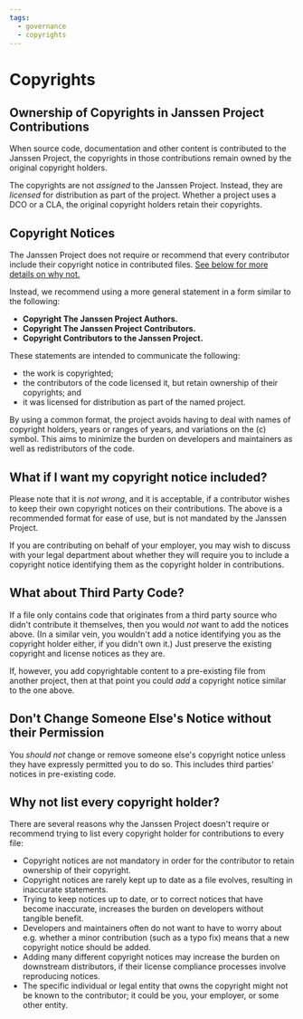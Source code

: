 ```yaml
---
tags:
  - governance
  - copyrights
---
```


# Copyrights

## Ownership of Copyrights in Janssen Project Contributions

When source code, documentation and other content is contributed to the Janssen Project, the copyrights in those contributions remain owned by the original
copyright holders.

The copyrights are not _assigned_ to the Janssen Project. Instead, they are _licensed_ for
distribution as part of the project. Whether a project uses a DCO or a CLA,
the original copyright holders retain their copyrights.

## Copyright Notices

The Janssen Project does not require or recommend that every contributor include their
copyright notice in contributed files. [See below for more details on why
not.](#why-not-list-every-copyright-holder)

Instead, we recommend using a more general statement in a form similar to the
following:

- **Copyright The Janssen Project Authors.**
- **Copyright The Janssen Project Contributors.**
- **Copyright Contributors to the Janssen Project.**

These statements are intended to communicate the following:
- the work is copyrighted;
- the contributors of the code licensed it, but retain ownership of their copyrights; and
- it was licensed for distribution as part of the named project.

By using a common format, the project avoids having to deal with names of
copyright holders, years or ranges of years, and variations on the (c) symbol.
This aims to minimize the burden on developers and maintainers as well as
redistributors of the code.

## What if I want my copyright notice included?

Please note that it is _not wrong_, and it is acceptable, if a contributor
wishes to keep their own copyright notices on their contributions. The above is
a recommended format for ease of use, but is not mandated by the Janssen Project.

If you are contributing on behalf of your employer, you may wish to discuss with
your legal department about whether they will require you to include a copyright
notice identifying them as the copyright holder in contributions.

## What about Third Party Code?

If a file only contains code that originates from a third party source who
didn't contribute it themselves, then you would _not_ want to add the notices
above. (In a similar vein, you wouldn't add a notice identifying you as the
copyright holder either, if you didn't own it.) Just preserve the existing
copyright and license notices as they are.

If, however, you add copyrightable content to a pre-existing file from another
project, then at that point you could _add_ a copyright notice similar to the
one above.

## Don't Change Someone Else's Notice without their Permission

You _should not_ change or remove someone else's copyright notice unless they
have expressly permitted you to do so. This includes third parties' notices in
pre-existing code.

## Why not list every copyright holder?

There are several reasons why the Janssen Project doesn't require or recommend trying to list every copyright holder for contributions to every file:

- Copyright notices are not mandatory in order for the contributor to retain
  ownership of their copyright.
- Copyright notices are rarely kept up to date as a file evolves, resulting in
  inaccurate statements.
- Trying to keep notices up to date, or to correct notices that have become
  inaccurate, increases the burden on developers without tangible benefit.
- Developers and maintainers often do not want to have to worry about e.g.
  whether a minor contribution (such as a typo fix) means that a new copyright
  notice should be added.
- Adding many different copyright notices may increase the burden on downstream
  distributors, if their license compliance processes involve reproducing
  notices.
- The specific individual or legal entity that owns the copyright might not be
  known to the contributor; it could be you, your employer, or some other entity.
